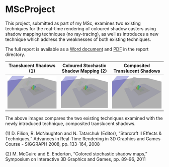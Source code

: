 # MScProject

This project, submitted as part of my MSc, examines two existing techniques for the real-time rendering of coloured shadow casters using shadow mapping techniques (no ray-tracing), as well as introduces a new technique which address the weaknesses of both existing techniques.

The full report is available as a <a href="https://github.com/citrus-tree/MScProject/blob/dev/report/Modisett%20MSc%20Project.docx">Word document</a> and <a href="https://github.com/citrus-tree/MScProject/blob/dev/report/Modisett%20MSc%20Project.pdf">PDF</a> in the report directory.

Translucent Shadows (1) | Coloured Stochastic Shadow Mapping (2) | Composited Translucent Shadows
:-:|:-:|:-:
<img src="https://github.com/citrus-tree/MScProject/blob/dev/ts-squares.png" alt="Example of Translucent Shadows (1)" width="500"/> | <img src="https://github.com/citrus-tree/MScProject/blob/dev/ts-squares.png" alt="Example of Coloured Stochastic Shadow Mapping (2)" width="500"/> | <img src="https://github.com/citrus-tree/MScProject/blob/dev/ts-squares.png" alt="Example of Composited Translucent Shadows" width="500"/>

The above images compares the two existing techniques examined with the newly introduced technique, composited translucent shadows.

(1) D. Filion, R. McNaughton and N. Tatarchuk (Editor), “Starcraft II Effects & Techniques,”
Advances in Real-Time Rendering in 3D Graphics and Games Course - SIGGRAPH 2008, pp.
133-164, 2008

(2) M. McGuire and E. Enderton, “Colored stochastic shadow maps,” Symposium on Interactive
3D Graphics and Games, pp. 89-96, 2011
